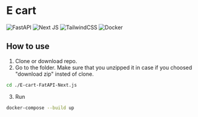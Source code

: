 # E cart

![FastAPI](https://img.shields.io/badge/FastAPI-005571?style=for-the-badge&logo=fastapi)
![Next JS](https://img.shields.io/badge/Next-black?style=for-the-badge&logo=next.js&logoColor=white)
![TailwindCSS](https://img.shields.io/badge/tailwindcss-%2338B2AC.svg?style=for-the-badge&logo=tailwind-css&logoColor=white)
![Docker](https://img.shields.io/badge/docker-%230db7ed.svg?style=for-the-badge&logo=docker&logoColor=white)

## How to use 

1. Clone or download repo.
2. Go to the folder. Make sure that you unzipped it in case if you choosed "download zip" insted of clone.

```bash
cd ./E-cart-FatAPI-Next.js
```
3. Run 

```bash
docker-compose --build up
```

